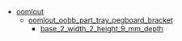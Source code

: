 * [oomlout](oomlout)
  * [oomlout_oobb_part_tray_pegboard_bracket](oomlout/oomlout_oobb_part_tray_pegboard_bracket)
    * [base_2_width_2_height_9_mm_depth](oomlout/oomlout_oobb_part_tray_pegboard_bracket/base_2_width_2_height_9_mm_depth)
